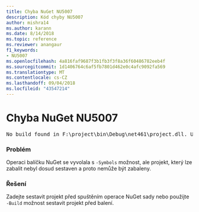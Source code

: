 ```yaml
---
title: Chyba NuGet NU5007
description: Kód chyby NU5007
author: mishra14
ms.author: karann
ms.date: 8/14/2018
ms.topic: reference
ms.reviewer: anangaur
f1_keywords:
- NU5007
ms.openlocfilehash: 4a816faf9687f3b1fb3f3f8a36f60486782eeb4f
ms.sourcegitcommit: 1d1406764c6af5fb7801d462e0c4afc9092fa569
ms.translationtype: MT
ms.contentlocale: cs-CZ
ms.lasthandoff: 09/04/2018
ms.locfileid: "43547214"
---
```

# <a name="nuget-error-nu5007"></a>Chyba NuGet NU5007
<pre>No build found in F:\project\bin\Debug\net461\project.dll. Use the -Build option or build the project.</pre>

### <a name="issue"></a>Problém

Operaci balíčku NuGet se vyvolala s `-Symbols` možnost, ale projekt, který lze zabalit nebyl dosud sestaven a proto nemůže být zabaleny.


### <a name="solution"></a>Řešení

Zadejte sestavit projekt před spuštěním operace NuGet sady nebo použijte `-Build` možnost sestavit projekt před balení.

